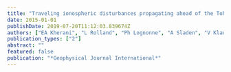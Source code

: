 ```yaml
---
title: "Traveling ionospheric disturbances propagating ahead of the Tohoku-Oki tsunami: a case study"
date: 2015-01-01
publishDate: 2019-07-20T11:12:03.839674Z
authors: ["EA Kherani", "L Rolland", "Ph Lognonne", "A Sladen", "V Klausner", "ER de Paula"]
publication_types: ["2"]
abstract: ""
featured: false
publication: "*Geophysical Journal International*"
---
```


